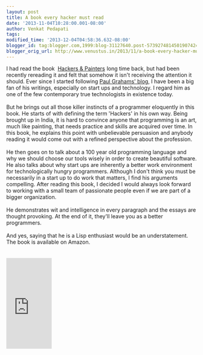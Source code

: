```yaml
---
layout: post
title: A book every hacker must read
date: '2013-11-04T10:28:00.001-08:00'
author: Venkat Pedapati
tags: 
modified_time: '2013-12-04T04:58:36.632-08:00'
blogger_id: tag:blogger.com,1999:blog-31127640.post-5739274814501907424
blogger_orig_url: http://www.venustus.in/2013/11/a-book-every-hacker-must-read.html
---
```


<div dir="ltr" style="text-align: left;" trbidi="on"><div dir="ltr" style="text-align: left;" trbidi="on">I had read the book&nbsp; <a href="http://www.amazon.com/Hackers-Painters-Big-Ideas-Computer/dp/1449389554/ref=sr_1_1?ie=UTF8&qid=1453344220&sr=8-1&keywords=Hackers+and+painters">Hackers &amp; Painters</a><img alt="" border="0" height="1" src="http://ir-in.amazon-adsystem.com/e/ir?t=venustus-21&amp;l=as2&amp;o=31&amp;a=1449389554" style="border: none !important; margin: 0px !important;" width="1" /> long time back, but had been recently rereading it and felt that somehow it isn't receiving the attention it should. Ever since I started following <a href="http://paulgraham.com/articles.html">Paul Grahams' blog</a>, I have been a big fan of his writings, especially on start ups and technology. I regard him as one of the few contemporary true technologists in existence today.<br /><br />But he brings out all those killer instincts of a programmer eloquently in this book. He starts of with defining the term 'Hackers' in his own way. Being brought up in India, it is hard to convince anyone that programming is an art, much like painting, that needs practice and skills are acquired over time. In this book, he explains this point with unbelievable persuasion and anybody reading it would come out with a refined perspective about the profession.<br /><br />He then goes on to talk about a 100 year old programming language and why we should choose our tools wisely in order to create beautiful software. He also talks about why start ups are inherently a better work environment for technologically hungry programmers. Although I don't think you must be necessarily in a start up to do work that matters, I find his arguments compelling. After reading this book, I decided I would always look forward to working with a small team of passionate people even if we are part of a bigger organization.<br /><br />He demonstrates wit and intelligence in every paragraph and the essays are thought provoking. At the end of it, they'll leave you as a better programmers.<br /><br />And yes, saying that he is a Lisp enthusiast would be an understatement. The book is available on Amazon.<br /><br /><br /> <iframe src="http://rcm-na.amazon-adsystem.com/e/cm?t=venustus-20&o=1&p=8&l=as1&asins=1449389554&ref=tf_til&fc1=000000&IS2=1&lt1=_blank&m=amazon&lc1=0000FF&bc1=000000&bg1=FFFFFF&f=ifr" style="width:120px;height:240px;" scrolling="no" marginwidth="0" marginheight="0" frameborder="0"></iframe>  </div></div> <!-- Start of Amazon Publisher Studio Loader -->    <script>  window.amznpubstudioTag = "harrypott09df-20";  </script>    <!-- Do not modify the following code ! -->  <script async="true" type="text/javascript" src="http://ps-us.amazon-adsystem.com/domains/harrypott09df-20_73f82334-2f63-4399-848a-4157fb20cf76.js" charset="UTF-8"></script>    <!-- End of Amazon Publisher Studio Loader -->  

<!-- /341888111/smart-ad-unit-2 -->
<div id='div-gpt-ad-1453341657784-0' style='height:1px; width:1px;'>
<script type='text/javascript'>
googletag.cmd.push(function() { googletag.display('div-gpt-ad-1453341657784-0'); });
</script>
</div>
